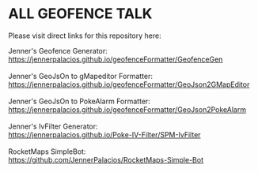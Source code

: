# ALL GEOFENCE TALK
Please visit direct links for this repository here:

Jenner's Geofence Generator: <br />
 https://jennerpalacios.github.io/geofenceFormatter/GeofenceGen
 <br />
 <br />
Jenner's  GeoJsOn to gMapeditor Formatter: <br />
 https://jennerpalacios.github.io/geofenceFormatter/GeoJson2GMapEditor
 <br />
 <br />
Jenner's  GeoJsOn to PokeAlarm Formatter: <br />
 https://jennerpalacios.github.io/geofenceFormatter/GeoJson2PokeAlarm
 <br />
 <br />
Jenner's IvFilter Generator: <br />
 https://jennerpalacios.github.io/Poke-IV-Filter/SPM-IvFilter
 <br />
 <br />
RocketMaps SimpleBot:<br />
https://github.com/JennerPalacios/RocketMaps-Simple-Bot
